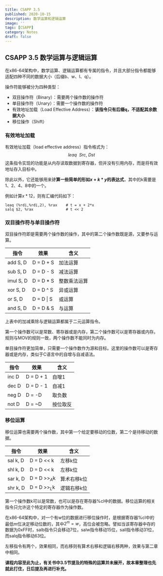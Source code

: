 ```yaml
---
title: CSAPP 3.5
published: 2020-10-15
description: 数学运算和逻辑运算
image: ''
tags: [CSAPP]
category: Notes
draft: false
---
```




## CSAPP 3.5 数学运算与逻辑运算

在x86-64架构中，数学运算、逻辑运算都有专属的指令，并且大部分指令都能够适配四种不同的数据大小（后缀b、w、l、q）。

操作符能够被分为四种类型：

- 双目操作符（Binary）：需要两个操作数的操作符
- 单目操作符（Unary）：需要一个操作数的操作符
- 有效地址加载（Load Effective Address）：**该指令只有后缀q，不适配其余数据大小**
- 移位操作（Shift）



### 有效地址加载

有效地址加载（load effective address）指令格式为：
$$
leaq~~Src,~Dst
$$
这条指令实现的功能是从内存读取数据到寄存器，但并没有引用内存，而是将有效地址存入目标中。

除此以外，它还能够用来**计算一些简单的形如$x+k*y$的表达式**，其中的k需要是1、2、4、8中的一个。

例如计算$x*12$，则有汇编代码如下：

```
leaq (%rdi,%rdi,2), %rax	# t = x + 2*x
salq $2, %rax				# t << 2
```



### 双目操作符与单目操作符

双目操作符即是需要两个操作数的操作，其中的第二个操作数既是源，又要参与运算。

| 指令             | 效果       | 含义         |
| ---------------- | ---------- | ------------ |
| add       S, D   | D = D + S  | 加法运算     |
| sub       S, D   | D = D - S  | 减法运算     |
| imul      S, D   | D = D * S  | 整数乘法运算 |
| xor        S, D  | D = D ^ S  | 异或运算     |
| or          S, D | D = D \| S | 或运算       |
| and       S, D   | D = D & S  | 与运算       |

上表中的加减乘除与逻辑运算都属于二元运算指令。

第一个操作数可以是常数、寄存器或是内存，第二个操作数可以是寄存器或内存。规则与MOV的规则一致，两个操作数不能同时为内存。

单目操作符更加简单，只需要一个操作数作为源和目标。这里的操作数可以是寄存器或是内存，类似于C语言中的自增与自减语法。

| 指令        | 效果      | 含义     |
| ----------- | --------- | -------- |
| inc       D | D = D + 1 | 自增1    |
| dec      D  | D = D - 1 | 自减1    |
| neg      D  | D = -D    | 取负数   |
| not      D  | D = ~D    | 按位取反 |



### 移位运算

移位运算也需要两个操作数，其中第一个给定要移动的位数，第二个是待移动的数据。

| 指令         | 效果          | 含义        |
| ------------ | ------------- | ----------- |
| sal     k, D | D = D << k    | 左移k位     |
| shl     k, D | D = D << k    | 左移k位     |
| sar    k, D  | D = D >>$_A$k | 算术右移k位 |
| shr    k, D  | D = D >>$_L$k | 逻辑右移k位 |

第一个操作数k可以是常数，也可以是存在寄存器%cl中的数据。移位运算的相关指令只允许这个特定的寄存器作为操作数。

在x86-64架构中，对一个有w位的数据进行移位操作时，是根据寄存器%cl中的最低m位决定移动位数的，其中$2^m=w$，高位会被忽略。譬如当该寄存器中存的数据为0xFF时，salb指令只会移动7位，salw指令移动15位，sall指令移动31位，而salq指令移动63位。

左移指令有两个，效果相同，而右移则有算术右移和逻辑右移两种，效果与第二章中相同。



**课程内容至此为止，有关书中3.5节提及的特殊的运算并未展开，故本章整理也先就此打住，日后提及再进行补充。**
